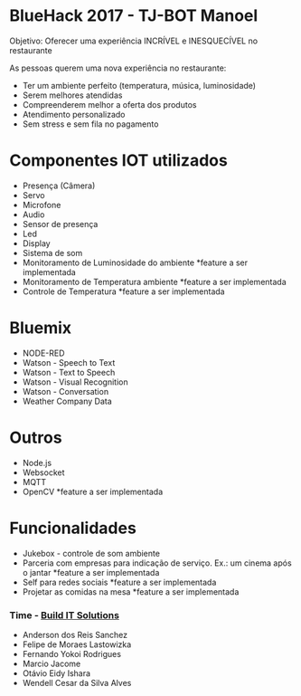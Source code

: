 # BlueHack 2017 - TJ-BOT Manoel

Objetivo: Oferecer uma experiência INCRÍVEL e INESQUECÍVEL no restaurante

As pessoas querem uma nova experiência no restaurante:
- Ter um ambiente perfeito (temperatura, música, luminosidade)
- Serem melhores atendidas
- Compreenderem melhor a oferta dos produtos
- Atendimento personalizado
- Sem stress e sem fila no pagamento

# Componentes IOT utilizados

  - Presença (Câmera)
  - Servo
  - Microfone
  - Audio
  - Sensor de presença
  - Led
  - Display
  - Sistema de som
  - Monitoramento de Luminosidade do ambiente *feature a ser implementada
  - Monitoramento de Temperatura ambiente *feature a ser implementada
  - Controle de Temperatura *feature a ser implementada

# Bluemix
- NODE-RED
- Watson - Speech to Text
- Watson - Text to Speech
- Watson - Visual Recognition
- Watson - Conversation
- Weather Company Data
 
# Outros
- Node.js
- Websocket
- MQTT
- OpenCV *feature a ser implementada

# Funcionalidades
- Jukebox - controle de som ambiente
- Parceria com empresas para indicação de serviço. Ex.: um cinema após o jantar *feature a ser implementada
- Self para redes sociais *feature a ser implementada
- Projetar as comidas na mesa *feature a ser implementada

### Time - [Build IT Solutions](http://www.buildit.com.br)

*  Anderson dos Reis Sanchez
*  Felipe de Moraes Lastowizka
*  Fernando Yokoi Rodrigues
*  Marcio Jacome
*  Otávio Eidy Ishara
*  Wendell Cesar da Silva Alves
